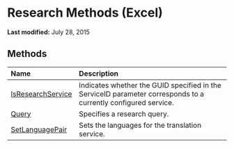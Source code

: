 
# Research Methods (Excel)

 **Last modified:** July 28, 2015


## Methods



|**Name**|**Description**|
|:-----|:-----|
| [IsResearchService](35f741d2-438b-01b8-5dcb-b632737e627e.md)|Indicates whether the GUID specified in the ServiceID parameter corresponds to a currently configured service.|
| [Query](ea3b90ba-9cb4-2682-e092-6e3dd7d40aaf.md)|Specifies a research query.|
| [SetLanguagePair](0e4d0c7b-91e2-bbe6-8da0-f0ad6c2e51cb.md)|Sets the languages for the translation service.|

